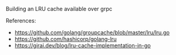 Building an LRU cache available over grpc

References:
- https://github.com/golang/groupcache/blob/master/lru/lru.go
- https://github.com/hashicorp/golang-lru
- https://girai.dev/blog/lru-cache-implementation-in-go